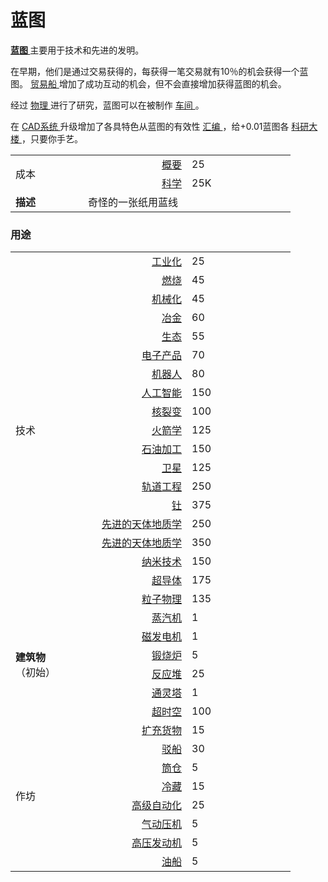 # 蓝图
<p>
<strong>
<a href="#workshop#Blueprint">
            蓝图
</a>
</strong>
        主要用于技术和先进的发明。
</p>
<p>
        在早期，他们是通过交易获得的，每获得一笔交易就有10％的机会获得一个蓝图。
<a href="#ship">
          贸易船
</a>
        增加了成功互动的机会，但不会直接增加获得蓝图的机会。
</p>
<p>
        经过
<a href="#Technologies#Physics">
          物理
</a>
        进行了研究，蓝图可以在被制作
<a href="#workshop">
          车间
</a>
        。
</p>
<p>
        在
<a href="#workshop#CAD_System">
          CAD系统
</a>
        升级增加了各具特色从蓝图的有效性
<a href="#compendium">
          汇编
</a>
        ，给+0.01蓝图各
<a href="#Buildings#Science">
          科研大楼
</a>
        ，只要你手艺。
</p>
<p>
</p>
<table class="wikitable">
<tbody>
<tr>
<td rowspan="2" class="em">
<span style="display: block; width: 100px">
                成本
</span>
</td>
<td style="text-align: right; ">
<span style="display: block; width: 150px">
  <a href="#compendium">
                  概要
  </a>
</span>
</td>
<td style="text-align: left; ">
<span style="display: block; width: 150px">
                25
</span>
</td>
</tr>
<tr>
<td style="text-align: right; ">
<a href="#science">
                科学
</a>
</td>
<td style="text-align: left; ">
              25K
</td>
</tr>
<tr>
<td rowspan="1">
<strong>
                描述
</strong>
</td>
<td colspan="2" style="text-align: left; ">
              奇怪的一张纸用蓝线
</td>
</tr>
</tbody>
</table>

### 用途

<table class="wikitable">
<tbody>
<tr>
<td rowspan="19" class="em">
  <span style="display: block; width: 100px">
                  技术
  </span>
</td>
<td style="text-align: right; ">
  <span style="display: block; width: 150px">
    <a href="#Technologies#Industrialization">
                    工业化
    </a>
  </span>
</td>
<td style="text-align: left; ">
  <span style="display: block; width: 150px">
                  25
  </span>
</td>
</tr>
<tr>
<td style="text-align: right; ">
  <a href="#Technologies#Combustion">
                  燃烧
  </a>
</td>
<td style="text-align: left; ">
                45
</td>
</tr>
<tr>
<td style="text-align: right; ">
  <a href="#Technologies#Mechanization">
                  机械化
  </a>
</td>
<td style="text-align: left; ">
                45
</td>
</tr>
<tr>
<td style="text-align: right; ">
  <a href="#Technologies#Metallurgy">
                  冶金
  </a>
</td>
<td style="text-align: left; ">
                60
</td>
</tr>
<tr>
<td style="text-align: right; ">
  <a href="#Technologies#Ecology">
                  生态
  </a>
</td>
<td style="text-align: left; ">
                55
</td>
</tr>
<tr>
<td style="text-align: right; ">
  <a href="#Technologies#Electronics">
                  电子产品
  </a>
</td>
<td style="text-align: left; ">
                70
</td>
</tr>
<tr>
<td style="text-align: right; ">
  <a href="#Technologies#Robotics">
                  机器人
  </a>
</td>
<td style="text-align: left; ">
                80
</td>
</tr>
<tr>
<td style="text-align: right; ">
  <a href="#Technologies#Artificial_Intelligence">
                  人工智能
  </a>
</td>
<td style="text-align: left; ">
                150
</td>
</tr>
<tr>
<td style="text-align: right; ">
  <a href="#Technologies#Nuclear_Fission">
                  核裂变
  </a>
</td>
<td style="text-align: left; ">
                100
</td>
</tr>
<tr>
<td style="text-align: right; ">
  <a href="?file=001-猫咪百科/03-科技/01-科技#火箭学">
                  火箭学
  </a>
</td>
<td style="text-align: left; ">
                125
</td>
</tr>
<tr>
<td style="text-align: right; ">
  <a href="#Technologies#Oil_Processing">
                  石油加工
  </a>
</td>
<td style="text-align: left; ">
                150
</td>
</tr>
<tr>
<td style="text-align: right; ">
  <a href="#Technologies#Satellites">
                  卫星
  </a>
</td>
<td style="text-align: left; ">
                125
</td>
</tr>
<tr>
<td style="text-align: right; ">
  <a href="?file=001-猫咪百科/03-科技/01-科技#轨道工程">
                  轨道工程
  </a>
</td>
<td style="text-align: left; ">
                250
</td>
</tr>
<tr>
<td style="text-align: right; ">
  <a href="#Technologies#Thorium">
                  钍
  </a>
</td>
<td style="text-align: left; ">
                375
</td>
</tr>
<tr>
<td style="text-align: right; ">
  <a href="#Technologies#Exogeology">
                 先进的天体地质学
  </a>
</td>
<td style="text-align: left; ">
                250
</td>
</tr>
<tr>
<td style="text-align: right; ">
  <a href="?file=001-猫咪百科/03-科技/01-科技#先进的天体地质学">
                  先进的天体地质学
  </a>
</td>
<td style="text-align: left; ">
                350
</td>
</tr>
<tr>
<td style="text-align: right; ">
  <a href="#Technologies#Nanotechnology">
                  纳米技术
  </a>
</td>
<td style="text-align: left; ">
                150
</td>
</tr>
<tr>
<td style="text-align: right; ">
  <a href="#Technologies#Superconductors">
                  超导体
  </a>
</td>
<td style="text-align: left; ">
                175
</td>
</tr>
<tr>
<td style="text-align: right; ">
  <a href="#Technologies#Particle_Physics">
                  粒子物理
  </a>
</td>
<td style="text-align: left; ">
                135
</td>
</tr>
<tr>
<td rowspan="6">
  <strong>
                  建筑物
  </strong>
  <br style="clear:both">
                （初始）
</td>
<td style="text-align: right; ">
  <a href="#Buildings#Steamworks">
                 蒸汽机
  </a>
</td>
<td style="text-align: left; ">
                1
</td>
</tr>
<tr>
<td style="text-align: right; ">
  <a href="#Buildings#Magneto">
                  磁发电机
  </a>
</td>
<td style="text-align: left; ">
                1
</td>
</tr>
<tr>
<td style="text-align: right; ">
  <a href="#Buildings#Calciner">
                  锻烧炉
  </a>
</td>
<td style="text-align: left; ">
                5
</td>
</tr>
<tr>
<td style="text-align: right; ">
  <a href="#Buildings#Reactor">
                  反应堆
  </a>
</td>
<td style="text-align: left; ">
                25
</td>
</tr>
<tr>
<td style="text-align: right; ">
  <a href="#Buildings#Ziggurat">
                  通灵塔
  </a>
</td>
<td style="text-align: left; ">
                1
</td>
</tr>
<tr>
<td style="text-align: right; ">
  <a href="#Buildings#Chronosphere">
                  超时空
  </a>
</td>
<td style="text-align: left; ">
                100
</td>
</tr>
<tr>
<td rowspan="8" class="em">
                作坊
</td>
<td style="text-align: right; ">
  <a href="#workshop#Expanded_Cargo">
                  扩充货物
  </a>
</td>
<td style="text-align: left; ">
                15
</td>
</tr>
<tr>
<td style="text-align: right; ">
  <a href="#workshop#Barges">
                  驳船
  </a>
</td>
<td style="text-align: left; ">
                30
</td>
</tr>
<tr>
<td style="text-align: right; ">
  <a href="#workshop#Silos">
                  筒仓
  </a>
</td>
<td style="text-align: left; ">
                5
</td>
</tr>
<tr>
<td style="text-align: right; ">
  <a href="#workshop#Refrigeration">
                  冷藏
  </a>
</td>
<td style="text-align: left; ">
                15
</td>
</tr>
<tr>
<td style="text-align: right; ">
  <a href="#workshop#Advanced_Automation">
                  高级自动化
  </a>
</td>
<td style="text-align: left; ">
                25
</td>
</tr>
<tr>
<td style="text-align: right; ">
  <a href="#workshop#Pneumatic_Press">
                  气动压机
  </a>
</td>
<td style="text-align: left; ">
                5
</td>
</tr>
<tr>
<td style="text-align: right; ">
  <a href="#workshop#High_Pressure_Engine">
                  高压发动机
  </a>
</td>
<td style="text-align: left; ">
                5
</td>
</tr>
<tr>
<td style="text-align: right; ">
  <a href="#workshop#Tanker">
                  油船
  </a>
</td>
<td style="text-align: left; ">
                5
</td>
</tr>
</tbody>
</table>